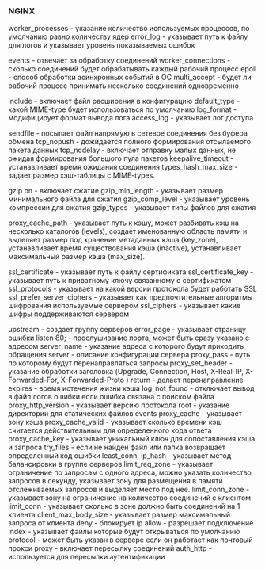 ### NGINX
worker_processes - указание количество используемых процессов, по умолчанию равно количеству ядер
error_log - указывает путь к файлу для логов и указывает уровень показываемых ошибок

events - отвечает за обработку соединений
worker_connections - сколько соединений будет обрабатывать каждый рабочий процесс
epoll - способ обработки асинхронных событий в ОС
multi_accept - будет ли рабочий процесс принимать несколько соединений одновременно

include - включает файл расширения в конфигурацию
default_type - какой MIME-type будет использоваться по умолчанию
log_format - модифицирует формат вывода лога
access_log - указывает лог доступа

sendfile - посылает файл напрямую в сетевое соединения без буфера обмена
tcp_nopush - дожидается полного формирования отсылаемого пакета данных
tcp_nodelay - включает отправку малых данных, не ожидая формирования большого пула пакетов
keepalive_timeout - устанавливает время ожидания соединения
types_hash_max_size - задает размер хэш-таблицы с MIME-types.

gzip on - включает сжатие
gzip_min_length - указывает размер минимального файла для сжатия
gzip_comp_level - указывает уровень компрессии для сжатия
gzip_types - указывает типы файлов для сжатия

proxy_cache_path - указывает путь к кэшу, может разбивать кэш на несколько каталогов (levels), создает именованную область памяти и выделяет размер под хранение метаданных кэша (key_zone), устанавливает время существования кэша (inactive),
устанавливает максимальный размер кэша (max_size).

ssl_certificate - указывает путь к файлу сертификата
ssl_certificate_key - указывает путь к приватному ключу связанному с сертификатом
ssl_protocols - указывает на какой версии протокола будет работать SSL
ssl_prefer_server_ciphers - указывает как предпочтительные алгоритмы шифрования используемые сервером
ssl_ciphers - указывает какие шифры поддерживаются сервером

upstream - создает группу серверов
error_page - указывает страницу ошибки
listen 80;  - прослушивание порта, может быть сразу указано с адресом
server_name - указание адреса с которого будут приходить обращения
server - описание конфигурации сервера
proxy_pass - путь по которому будут перенаправляться запросы
proxy_set_header - указание обработки заголовка (Upgrade, Connection, Host,  X-Real-IP, X-Forwarded-For, X-Forwarded-Proto )
return - делает перенаправление
expires - время истечения жизни кэша
log_not_found - отключает вывод в файл логов ошибки если ошибка связана с поиском файла
proxy_http_version - указывает версию протокола
root - указание директории для статических файлов
events 
proxy_cache - указывает зону кэша
proxy_cache_valid - указывает сколько времени кэш считается действительным для определенного кода ответа
proxy_cache_key - указывает уникальный ключ для сопоставления кэша и запроса
try_files - если не найден файл или папка возвращает определенный код ошибки
least_conn, ip_hash - указывает метод балансировки в группе серверов
limit_req_zone - указывает ограничение по запросам с одного адреса, можно указать количество запросов в секунду, указывает зону для размещения в памяти отслеживаемых запросов и выделяет место под нее.
limit_conn_zone - указывает зону на ограничение на количество соединений с клиентом 
limit_conn - указывает сколько в зоне должно быть соединений на 1 клиента
client_max_body_size - указывает размер максимальный запроса от клиента
deny - блокирует ip
allow - разрешает подключение
index - указывает файлы которые будут открываться по умолчанию
protocol - может быть указан в сервере если он работает как почтовый прокси
proxy - включает пересылку соединений
auth_http - используется для пересылки аутентификации

